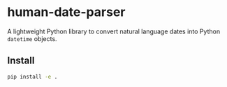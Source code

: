 # human-date-parser

A lightweight Python library to convert natural language dates into Python `datetime` objects.

## Install
```bash
pip install -e .
